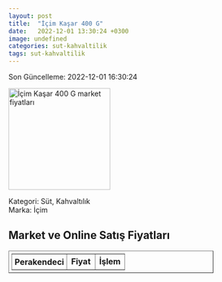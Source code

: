 ```yaml
---
layout: post
title:  "İçim Kaşar 400 G"
date:   2022-12-01 13:30:24 +0300
image: undefined
categories: sut-kahvaltilik
tags: sut-kahvaltilik
---
```


Son Güncelleme: 2022-12-01 16:30:24

<img src="undefined" width="200" alt="İçim Kaşar 400 G market fiyatları" />

Kategori: Süt, Kahvaltılık
<br />
Marka: İçim

<h2>Market ve Online Satış Fiyatları</h2>

<table border="1" style="padding: 5px;width:80%;">
  <tr>
    <td style="padding: 5px;"><strong>Perakendeci</strong></td>
    <td><strong>Fiyat</strong></td>
    <td><strong>İşlem</strong></td>
  </tr>
  
</table>
